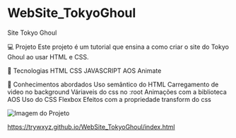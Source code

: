 # WebSite_TokyoGhoul
Site Tokyo Ghoul


💻 Projeto
Este projeto é um tutorial que ensina a como criar o site do Tokyo Ghoul ao usar HTML e CSS.

🚀 Tecnologias
HTML
CSS
JAVASCRIPT
AOS Animate

📔 Conhecimentos abordados
 Uso semântico do HTML
 Carregamento de video no background
 Váriaveis do css no :root
 Animações com a biblioteca AOS
 Uso do CSS Flexbox
 Efeitos com a propriedade transform do css

 <img src="https://i.pinimg.com/736x/4e/0c/17/4e0c176246dc4cbc1decdad390782f1c.jpg" alt="Imagem do Projeto">


https://trywxyz.github.io/WebSite_TokyoGhoul/index.html
